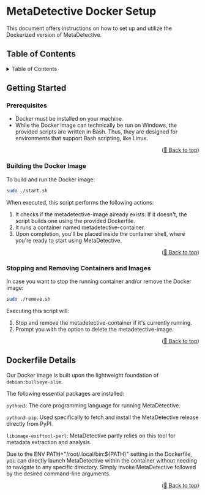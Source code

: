 # MetaDetective Docker Setup <a name="top"></a>

This document offers instructions on how to set up and utilize the Dockerized version of MetaDetective.

## Table of Contents

<details>
  <summary>Table of Contents</summary>
  <ol>
    <li><a href="#getting-started">Getting Started</a></li>
    <li><a href="#dockerfile-details">Dockerfile Details</a></li>
  </ol>
</details>

## Getting Started <a name="getting-started"></a>

### Prerequisites <a name="prerequisites"></a>

- Docker must be installed on your machine.
- While the Docker image can technically be run on Windows, the provided scripts are written in Bash. Thus, they are designed for environments that support Bash scripting, like Linux.

<p align="right">(<a href="#top">🔼 Back to top</a>)</p>

### Building the Docker Image <a name="building-the-docker-image"></a>

To build and run the Docker image:
```bash
sudo ./start.sh
```

When executed, this script performs the following actions:
1. It checks if the metadetective-image already exists. If it doesn't, the script builds one using the provided Dockerfile.
2. It runs a container named metadetective-container.
3. Upon completion, you'll be placed inside the container shell, where you're ready to start using MetaDetective.
<p align="right">(<a href="#top">🔼 Back to top</a>)</p>

### Stopping and Removing Containers and Images <a name="stopping-and-removing-containers-and-images"></a>

In case you want to stop the running container and/or remove the Docker image:
```bash
sudo ./remove.sh
```

Executing this script will:
1. Stop and remove the metadetective-container if it's currently running.
2. Prompt you with the option to delete the metadetective-image.

<p align="right">(<a href="#top">🔼 Back to top</a>)</p>

## Dockerfile Details <a name="dockerfile-details"></a>

Our Docker image is built upon the lightweight foundation of `debian:bullseye-slim`. 

The following essential packages are installed:

`python3`: The core programming language for running MetaDetective.

`python3-pip`: Used specifically to fetch and install the MetaDetective release directly from PyPI.

`libimage-exiftool-perl`: MetaDetective partly relies on this tool for metadata extraction and analysis.

Due to the ENV PATH="/root/.local/bin:${PATH}" setting in the Dockerfile, you can directly launch MetaDetective within the container without needing to navigate to any specific directory. Simply invoke MetaDetective followed by the desired command-line arguments.

<p align="right">(<a href="#top">🔼 Back to top</a>)</p>

